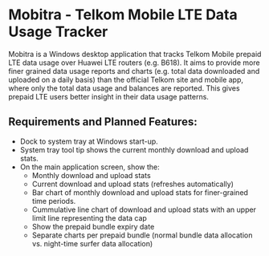 Mobitra - Telkom Mobile LTE Data Usage Tracker
==============================================

Mobitra is a Windows desktop application that tracks Telkom Mobile prepaid LTE data usage
over Huawei LTE routers (e.g. B618). It aims to provide more finer grained data usage
reports and charts (e.g. total data downloaded and uploaded on a daily basis) than the
official Telkom site and mobile app, where only the total data usage and balances
are reported. This gives prepaid LTE users better insight in their data usage patterns.

## Requirements and Planned Features:

- Dock to system tray at Windows start-up.
- System tray tool tip shows the current monthly download and upload stats.
- On the main application screen, show the:
    - Monthly download and upload stats
    - Current download and upload stats (refreshes automatically)
    - Bar chart of monthly download and upload stats for finer-grained time periods.
    - Cummulative line chart of download and upload stats with an upper limit line representing the data cap
    - Show the prepaid bundle expiry date
    - Separate charts per prepaid bundle (normal bundle data allocation vs. night-time surfer data allocation)
